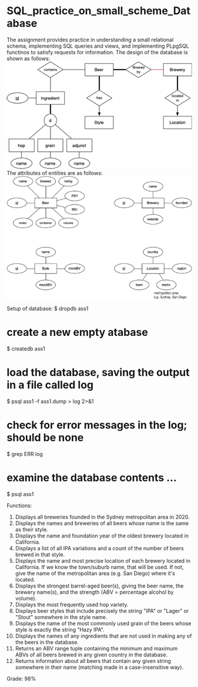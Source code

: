 # SQL_practice_on_small_scheme_Database
The assignment provides practice in understanding a small relational schema, implementing SQL queries and views, and implementing PLpgSQL functinos to satisfy requests for information.
The design of the database is shown as follows:
![Alt text](database_design.png)
The attributes of entities are as follows:
![Alt text](attributes_of_entities.png)

Setup of database:
$ dropdb ass1
# create a new empty atabase
$ createdb ass1
# load the database, saving the output in a file called log
$ psql ass1 -f ass1.dump > log 2>&1
# check for error messages in the log; should be none
$ grep ERR log
# examine the database contents ...
$ psql ass1

Functions:
1. Displays all breweries founded in the Sydney metropolitan area in 2020.
2. Displays the names and breweries of all beers whose name is the same as their style.
3. Displays the name and foundation year of the oldest brewery located in California.
4. Displays a list of all IPA variations and a count of the number of beers brewed in that style.
5. Displays the name and most precise location of each brewery located in California. If we know the town/suburb name, that will be used. If not, give the name of the metropolitan area (e.g. San Diego) where it's located.
6. Displays the strongest barrel-aged beer(s), giving the beer name, the brewery name(s), and the strength (ABV = percentage alcohol by volume).
7. Displays the most frequently used hop variety.
8. Displays beer styles that include precisely the string "IPA" or "Lager" or "Stout" somewhere in the style name.
9. Displays the name of the most commonly used grain of the beers whose style is exactly the string "Hazy IPA".
10. Displays the names of any ingredients that are not used in making any of the beers in the database.
11. Returns an ABV range tuple containing the minimum and maximum ABVs of all beers brewed in any given country in the database.
12. Returns information about all beers that contain any given string somewhere in their name (matching made in a case-insensitive way).

Grade: 98%